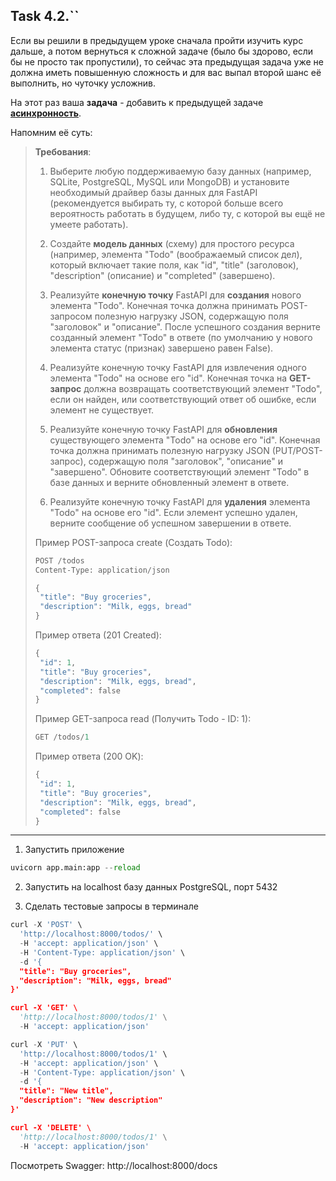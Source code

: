 ## Task 4.2.``

Если вы решили в предыдущем уроке сначала пройти изучить курс дальше, а потом вернуться к сложной задаче (было бы здорово, если бы не просто так пропустили), то сейчас эта предыдущая задача уже не должна иметь повышенную сложность и для вас выпал второй шанс её выполнить, но чуточку усложнив. 

На этот раз ваша **задача** - добавить к предыдущей задаче <u>**асинхронность**</u>. 

Напомним её суть:

>**Требования**:
>
>1. Выберите любую поддерживаемую базу данных (например, SQLite, PostgreSQL, MySQL или MongoDB) и установите необходимый драйвер базы данных для FastAPI (рекомендуется выбирать ту, с которой больше всего вероятность работать в будущем, либо ту, с которой вы ещё не умеете работать).
>
>2. Создайте **модель данных** (схему) для простого ресурса (например, элемента "Todo" (воображаемый список дел), который включает такие поля, как "id", "title" (заголовок), "description" (описание) и "completed" (завершено).
>
>3. Реализуйте **конечную точку** FastAPI для **создания** нового элемента "Todo". Конечная точка должна принимать POST-запросом полезную нагрузку JSON, содержащую поля "заголовок" и "описание". После успешного создания верните созданный элемент "Todo" в ответе (по умолчанию у нового элемента статус (признак) завершено равен False).
>
>4. Реализуйте конечную точку FastAPI для извлечения одного элемента "Todo" на основе его "id". Конечная точка на **GET-запрос** должна возвращать соответствующий элемент "Todo", если он найден, или соответствующий ответ об ошибке, если элемент не существует.
>
>5. Реализуйте конечную точку FastAPI для **обновления** существующего элемента "Todo" на основе его "id". Конечная точка должна принимать полезную нагрузку JSON (PUT/POST-запрос), содержащую поля "заголовок", "описание" и "завершено". Обновите соответствующий элемент "Todo" в базе данных и верните обновленный элемент в ответе.
>
>6. Реализуйте конечную точку FastAPI для **удаления** элемента "Todo" на основе его "id". Если элемент успешно удален, верните сообщение об успешном завершении в ответе.
>
>Пример POST-запроса create (Создать Todo):
>```python
>POST /todos
>Content-Type: application/json
>
>{
>  "title": "Buy groceries",
>  "description": "Milk, eggs, bread"
>}
>```
>Пример ответа (201 Created):
>```python
>{
>  "id": 1,
>  "title": "Buy groceries",
>  "description": "Milk, eggs, bread",
>  "completed": false
>}
>```
>Пример GET-запроса read (Получить Todo - ID: 1):
>```python
>GET /todos/1
>```
>Пример ответа (200 OK):
>```python
>{
>  "id": 1,
>  "title": "Buy groceries",
>  "description": "Milk, eggs, bread",
>  "completed": false
>}
>```

---

1. Запустить приложение
```python
uvicorn app.main:app --reload
```
2. Запустить на localhost базу данных PostgreSQL, порт 5432

3. Сделать тестовые запросы в терминале
```python
curl -X 'POST' \
  'http://localhost:8000/todos/' \
  -H 'accept: application/json' \
  -H 'Content-Type: application/json' \
  -d '{
  "title": "Buy groceries",
  "description": "Milk, eggs, bread"
}'

curl -X 'GET' \
  'http://localhost:8000/todos/1' \
  -H 'accept: application/json'

curl -X 'PUT' \
  'http://localhost:8000/todos/1' \
  -H 'accept: application/json' \
  -H 'Content-Type: application/json' \
  -d '{
  "title": "New title",
  "description": "New description"
}'

curl -X 'DELETE' \
  'http://localhost:8000/todos/1' \
  -H 'accept: application/json'
```

Посмотреть Swagger: http://localhost:8000/docs